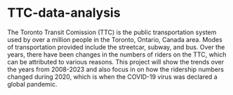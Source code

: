 # TTC-data-analysis

The Toronto Transit Comission (TTC) is the public transportation system used by over a million people in the Toronto, Ontario, Canada area. Modes of transportation provided include the streetcar, subway, and bus. Over the years, there have been changes in the numbers of riders on the TTC, which can be attributed to various reasons. This project will show the trends over the years from 2008-2023 and also focus in on how the ridership numbers changed during 2020, which is when the COVID-19 virus was declared a global pandemic. 
